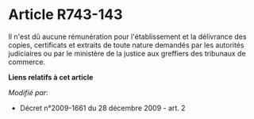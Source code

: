 # Article R743-143

Il n'est dû aucune rémunération pour l'établissement et la délivrance des copies, certificats et extraits de toute nature
demandés par les autorités judiciaires ou par le ministère de la justice aux greffiers des tribunaux de commerce.

**Liens relatifs à cet article**

_Modifié par_:

  - Décret n°2009-1661 du 28 décembre 2009 - art. 2
